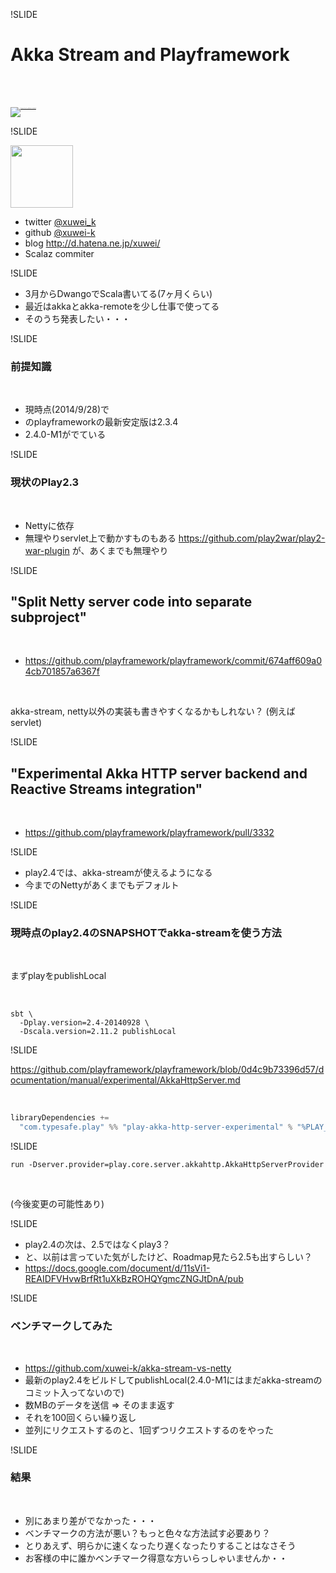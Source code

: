 !SLIDE

# Akka Stream and Playframework

<br /><br />

<a style="font-size: 10%" rel="license" href="http://creativecommons.org/licenses/by/2.1/jp/"><img alt="クリエイティブ・コモンズ・ライセンス" style="border-width:0" src="http://i.creativecommons.org/l/by/2.1/jp/88x31.png" /></a>

!SLIDE

<img src="https://pbs.twimg.com/profile_images/1931553270/xuwei.gif" width="100" height="100" />

- twitter [@xuwei_k](https://twitter.com/xuwei_k)
- github [@xuwei-k](https://github.com/xuwei-k)
- blog <http://d.hatena.ne.jp/xuwei/>
- Scalaz commiter

!SLIDE

- 3月からDwangoでScala書いてる(7ヶ月くらい)
- 最近はakkaとakka-remoteを少し仕事で使ってる
- そのうち発表したい・・・

!SLIDE

### 前提知識

<br />

- 現時点(2014/9/28)で
- のplayframeworkの最新安定版は2.3.4
- 2.4.0-M1がでている

!SLIDE

### 現状のPlay2.3

<br />

- Nettyに依存
- 無理やりservlet上で動かすものもある <https://github.com/play2war/play2-war-plugin> が、あくまでも無理やり

!SLIDE

## "Split Netty server code into separate subproject"

<br />

- <https://github.com/playframework/playframework/commit/674aff609a04cb701857a6367f>

<br />

akka-stream, netty以外の実装も書きやすくなるかもしれない？
(例えばservlet)



!SLIDE

## "Experimental Akka HTTP server backend and Reactive Streams integration"

<br />


- <https://github.com/playframework/playframework/pull/3332>

!SLIDE

- play2.4では、akka-streamが使えるようになる
- 今までのNettyがあくまでもデフォルト

!SLIDE

### 現時点のplay2.4のSNAPSHOTでakka-streamを使う方法

<br />

まずplayをpublishLocal

<br />

```
sbt \
  -Dplay.version=2.4-20140928 \
  -Dscala.version=2.11.2 publishLocal
```

!SLIDE

<https://github.com/playframework/playframework/blob/0d4c9b73396d57/documentation/manual/experimental/AkkaHttpServer.md>

<br />

```scala
libraryDependencies +=
  "com.typesafe.play" %% "play-akka-http-server-experimental" % "%PLAY_VERSION%"
```

!SLIDE

```
run -Dserver.provider=play.core.server.akkahttp.AkkaHttpServerProvider
```

<br />

(今後変更の可能性あり)


!SLIDE

- play2.4の次は、2.5ではなくplay3？
- と、以前は言っていた気がしたけど、Roadmap見たら2.5も出すらしい？
- <https://docs.google.com/document/d/11sVi1-REAIDFVHvwBrfRt1uXkBzROHQYgmcZNGJtDnA/pub>

!SLIDE

### ベンチマークしてみた

<br />

- <https://github.com/xuwei-k/akka-stream-vs-netty>
- 最新のplay2.4をビルドしてpublishLocal(2.4.0-M1にはまだakka-streamのコミット入ってないので)
- 数MBのデータを送信 => そのまま返す
- それを100回くらい繰り返し
- 並列にリクエストするのと、1回ずつリクエストするのをやった

!SLIDE

### 結果

<br />

- 別にあまり差がでなかった・・・
- ベンチマークの方法が悪い？もっと色々な方法試す必要あり？
- とりあえず、明らかに速くなったり遅くなったりすることはなさそう
- お客様の中に誰かベンチマーク得意な方いらっしゃいませんか・・
